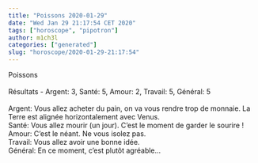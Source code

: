 ```yaml
---
title: "Poissons 2020-01-29"
date: "Wed Jan 29 21:17:54 CET 2020"
tags: ["horoscope", "pipotron"]
author: m1ch3l
categories: ["generated"]
slug: "horoscope/2020-01-29-21:17:54"
---
```


Poissons<br>
<br>
Résultats - Argent: 3, Santé: 5, Amour: 2, Travail: 5, Général: 5<br>
<br>
Argent:  Vous allez acheter du pain, on va vous rendre trop de monnaie. La Terre est alignée horizontalement avec Venus.<br>
Santé:   Vous allez mourir (un jour). C’est le moment de garder le sourire !<br>
Amour:   C’est le néant. Ne vous isolez pas.<br>
Travail: Vous allez avoir une bonne idée. <br>
Général: En ce moment, c’est plutôt agréable...<br>
